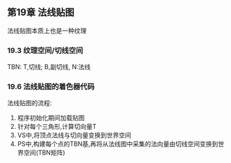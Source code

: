 ## 第19章 法线贴图
法线贴图本质上也是一种纹理  
### 19.3 纹理空间/切线空间
TBN: T,切线; B,副切线, N:法线  
### 19.6 法线贴图的着色器代码
法线贴图的流程:  
1. 程序初始化期间加载贴图  
2. 针对每个三角形,计算切向量T  
3. VS中,将顶点法线与切向量变换到世界空间  
4. PS中,构建每个点的TBN基,再将从法线图中采集的法向量由切线空间变换到世界空间(TBN矩阵)  